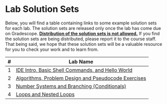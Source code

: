 # Lab Solution Sets

Below, you will find a table containing links to some example solution sets for each lab. The solution sets are released only once the lab has come due on Gradescope. <u>**Distribution of the solution sets is not allowed.**</u> If you find the solution sets are being distributed, please report it to the course staff. That being said, we hope that these solution sets will be a valuable resource for you to check your work and to learn from.

| # | Lab Name |
| --- | --- |
| 1 | [IDE Intro, Basic Shell Commands, and Hello World](lab-01/lab-01.md) |
| 2 | [Algorithms, Problem Design and Pseudocode Exercises](lab-02/lab-02.md) |
| 3 | [Number Systems and Branching (Conditionals)](lab-03/lab-03.md) |
| 4 | [Loops and Nested Loops](lab-04/lab-04.md) |